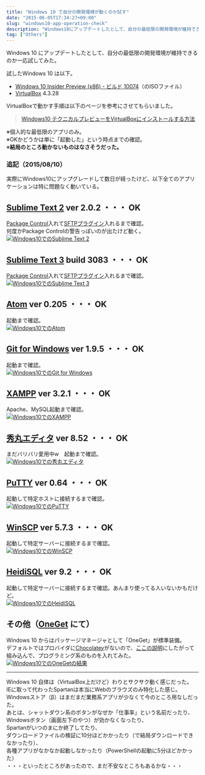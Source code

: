 ```yaml
---
title: "Windows 10 で自分の開発環境が動くのか試す"
date: "2015-06-05T17:34:27+09:00"
slug: "windows10-app-operation-check"
description: "Windows10にアップデートしたとして、自分の最低限の開発環境が維持できるのか一応試してみた。"
tag: ["Others"]
---
```


Windows 10 にアップデートしたとして、自分の最低限の開発環境が維持できるのか一応試してみた。  

<!--more-->

試したWindows 10 は以下。

- [Windows 10 Insider Preview (x86) - ビルド 10074](http://windows.microsoft.com/ja-jp/windows/preview-iso-update-1504)（のISOファイル）
- [VirtualBox](https://www.virtualbox.org) 4.3.28

VirtualBoxで動かす手順は以下のページを参考にさせてもらいました。  

> [Windows10 テクニカルプレビューをVirtualBoxにインストールする方法](http://whois.hatenablog.com/entry/2015/03/27/113645)

※個人的な最低限のアプリのみ。  
※OKかどうかは単に「起動した」という時点までの確認。  
※**結局のところ動かないものはなさそうだった。**


### 追記（2015/08/10）

実際にWindows10にアップグレードして数日が経ったけど、以下全てのアプリケーションは特に問題なく動いている。  



## **[Sublime Text 2](http://www.sublimetext.com/2) ver 2.0.2** ・・・ **OK**

[Package Control](https://packagecontrol.io/)入れて[SFTPプラグイン](https://packagecontrol.io/packages/SFTP)入れるまで確認。  
何度かPackage Controlの警告っぽいのが出たけど動く。  
[![Windows10でのSublime Text 2](https://lh3.googleusercontent.com/rlDwFPV0cyDgkFKY6eedYMNTJU9be7cU_SkStAia8Ko=w689-h575-no)](https://lh3.googleusercontent.com/rlDwFPV0cyDgkFKY6eedYMNTJU9be7cU_SkStAia8Ko=w689-h575-no)


## **[Sublime Text 3](http://www.sublimetext.com/3) build 3083** ・・・ **OK**

[Package Control](https://packagecontrol.io/)入れて[SFTPプラグイン](https://packagecontrol.io/packages/SFTP)入れるまで確認。  
[![Windows10でのSublime Text 3](https://lh3.googleusercontent.com/IAU-ymYV-Pzy0AaloYlioT50g2p2iBX2oZ2IZqeQEH4=w692-h578-no)](https://lh3.googleusercontent.com/IAU-ymYV-Pzy0AaloYlioT50g2p2iBX2oZ2IZqeQEH4=w692-h578-no)

## **[Atom](http://atom.io) ver 0.205** ・・・ **OK**

起動まで確認。  
[![Windows10でのAtom](https://lh3.googleusercontent.com/PE1Kx20NQytqB-BogsGwgbmzaaPo1wO_S-lJiHQYTzk=w891-h679-no)](https://lh3.googleusercontent.com/PE1Kx20NQytqB-BogsGwgbmzaaPo1wO_S-lJiHQYTzk=w891-h679-no)


## **[Git for Windows](http://atom.io) ver 1.9.5** ・・・ **OK**

起動まで確認。  
[![Windows10でのGit for Windows](https://lh3.googleusercontent.com/tB_fEPPJfWyUvjlSFUln7re5iiOK3qHQFyPxZRD-rnE=w683-h492-no)](https://lh3.googleusercontent.com/tB_fEPPJfWyUvjlSFUln7re5iiOK3qHQFyPxZRD-rnE=w683-h492-no)


## **[XAMPP](http://www.chiark.greenend.org.uk/~sgtatham/putty/index.html) ver 3.2.1** ・・・ **OK**

Apache、MySQL起動まで確認。  
[![Windows10でのXAMPP](https://lh3.googleusercontent.com/fmLzKFaDmkGn0ArPD9GrmvvOiHv3r90Fh0v7mt5GK-M=w768-h506-no)](https://lh3.googleusercontent.com/fmLzKFaDmkGn0ArPD9GrmvvOiHv3r90Fh0v7mt5GK-M=w768-h506-no)

## **[秀丸エディタ](http://hide.maruo.co.jp/software/hidemaru.html) ver 8.52** ・・・ **OK**

まだバリバリ愛用中w　起動まで確認。  
[![Windows10での秀丸エディタ](https://lh3.googleusercontent.com/-kS4svYzhHsn-lqlZtXEaJKqtrVWreptSLmkdXSxKdM=w841-h559-no)](https://lh3.googleusercontent.com/-kS4svYzhHsn-lqlZtXEaJKqtrVWreptSLmkdXSxKdM=w841-h559-no)

## **[PuTTY](http://www.chiark.greenend.org.uk/~sgtatham/putty/index.html) ver 0.64** ・・・ **OK**

起動して特定ホストに接続するまで確認。  
[![Windows10でのPuTTY](https://lh3.googleusercontent.com/PKuwq_6BhwaK5YfULoKfaisLVZ0ryb271Yoo2jGlUOE=w493-h415-no)](https://lh3.googleusercontent.com/PKuwq_6BhwaK5YfULoKfaisLVZ0ryb271Yoo2jGlUOE=w493-h415-no)


## **[WinSCP](http://winscp.net/eng/docs/lang:jp) ver 5.7.3** ・・・ **OK**

起動して特定サーバーに接続するまで確認。  
[![Windows10でのWinSCP](https://lh3.googleusercontent.com/wOJsRmjExknKKw5jJJI1lW9ErAcq8SALuc2rZmWcz_E=w663-h458-no)](https://lh3.googleusercontent.com/wOJsRmjExknKKw5jJJI1lW9ErAcq8SALuc2rZmWcz_E=w663-h458-no)


## **[HeidiSQL](http://www.heidisql.com/) ver 9.2** ・・・ **OK**

起動して特定サーバーに接続するまで確認。あんまり使ってる人いないかもだけど。  
[![Windows10でのHeidiSQL](https://lh3.googleusercontent.com/NaJ_AeuE6MV7R1phMQapW56EsbLwfHFLoB6O8TgH4_s=w722-h452-no)](https://lh3.googleusercontent.com/NaJ_AeuE6MV7R1phMQapW56EsbLwfHFLoB6O8TgH4_s=w722-h452-no)


## **その他（[OneGet](https://oneget.org) にて）**

Windows 10 からはパッケージマネージャとして「OneGet」が標準装備。  
デフォルトではプロバイダに[Chocolatey](https://chocolatey.org/)がないので、[ここの説明](https://github.com/OneGet/oneget/wiki/cmdlets)にしたがって組み込んで、プログラミング系のものを入れてみた。  
[![Windows10でのOneGetの結果](https://lh3.googleusercontent.com/g04zjpoKj7A7Md-LQUgvp5oUGmMoS0PKKHwdtIAWqpA=w716-h443-no)](https://lh3.googleusercontent.com/g04zjpoKj7A7Md-LQUgvp5oUGmMoS0PKKHwdtIAWqpA=w716-h443-no)

-----

Windows 10 自体は（VirtualBox上だけど）わりとサクサク動く感じだった。  
IEに取って代わったSpartanは本当にWebのブラウズのみ特化した感じ。  
Windowsストア（β）はまだまだ業務系アプリが少なくて今のところ用なしだった。  
あとは、シャットダウン系のボタンがなぜか「仕事率」という名前だったり、  
Windowsボタン（画面左下のやつ）が効かなくなったり、  
Spartanがいつのまにか終了してたり、  
ダウンロードファイルの検証に10分ほどかかったり（で結局ダウンロードできなかったり）、  
各種アプリがなかなか起動しなかったり（PowerShellの起動に5分ほどかかった）  
・・・といったところがあったので、まだ不安なところもあるかな・・・
